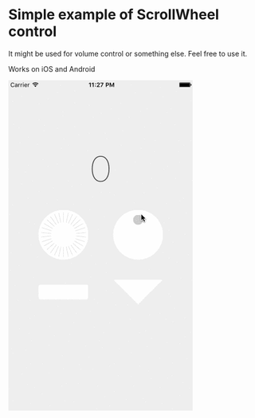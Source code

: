 # Simple example of ScrollWheel control

It might be used for volume control or something else. Feel free to use it.

Works on iOS and Android

![screencast](screencast.gif?raw=true "ScrollWheel demo")

